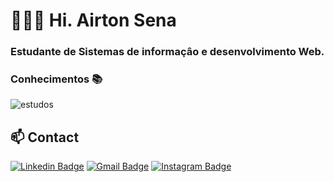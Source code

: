 # 👨🏻‍💻  Hi. Airton Sena
 

 ### Estudante de Sistemas de informaçâo e desenvolvimento Web.

### Conhecimentos 📚
   <img src="https://ik.imagekit.io/ol2yxq4uey/Screenshot_20201017_204335_Hq0-X0zlC.png" alt="estudos" />

## 📫 Contact
[![Linkedin Badge](https://img.shields.io/badge/-LinkedIn-blue?style=flat-square&logo=Linkedin&logoColor=white&link=https://www.linkedin.com/in/airtonsena)](https://www.linkedin.com/in/airtonsena/)
[![Gmail Badge](https://img.shields.io/badge/-Gmail-7159c1?style=flat-square&logo=Gmail&logoColor=white&color=red&link=mailto:airtonsena41@gmail.com)](mailto:airtonsena41@gmail.com)
[![Instagram Badge](https://img.shields.io/badge/-Instagram-7159c1?style=flat-square&color=maroon&logo=instagram&logoColor=white&link=https://www.instagram.com/airtonsena10)](https://www.instagram.com/airtonsena10/)
